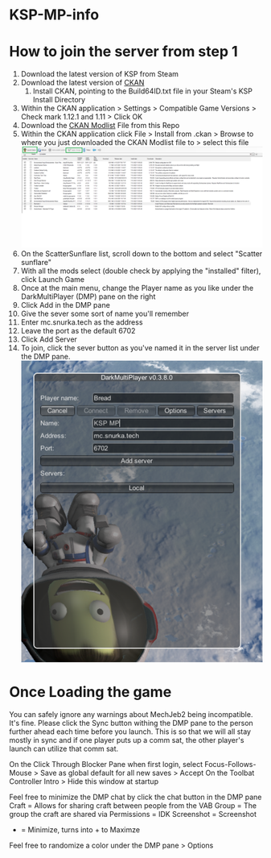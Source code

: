 # KSP-MP-info

# How to join the server from step 1

1. Download the latest version of KSP from Steam
2. Download the latest version of [CKAN](https://github.com/KSP-CKAN/CKAN/releases/download/v1.30.4/ckan.exe)
	1. Install CKAN, pointing to the Build64ID.txt file in your Steam's KSP Install Directory
3. Within the CKAN application > Settings > Compatible Game Versions > Check mark 1.12.1 and 1.11 > Click OK
3. Download the [CKAN Modlist](https://github.com/Birdgeek/KSP-MP-info/releases/download/Science-Update1/modlist.ckan) File from this Repo
4. Within the CKAN application click File > Install from .ckan > Browse to where you just downloaded the CKAN Modlist file to > select this file
![CKAN Modlist & Buttons](ckan.png)
5. On the ScatterSunflare list, scroll down to the bottom and select "Scatter sunflare"
6. With all the mods select (double check by applying the "installed" filter), click Launch Game
7. Once at the main menu, change the Player name as you like under the DarkMultiPlayer (DMP) pane on the right
8. Click Add in the DMP pane
9. Give the sever some sort of name you'll remember
10. Enter mc.snurka.tech as the address
11. Leave the port as the default 6702
12. Click Add Server
13. To join, click the sever button as you've named it in the server list under the DMP pane.
![DMP pane](DMPpane.png)


# Once Loading the game
You can safely ignore any warnings about MechJeb2 being incompatible. It's fine.
Please click the Sync button withing the DMP pane to the person further ahead each time before you launch. This is so that we will all stay mostly in sync and if one player puts up a comm sat, the other player's launch can utilize that comm sat.

On the Click Through Blocker Pane when first login, select Focus-Follows-Mouse > Save as global default for all new saves > Accept
On the Toolbat Controller Intro > Hide this window at startup

Feel free to minimize the DMP chat by click the chat button in the DMP pane
Craft = Allows for sharing craft between people from the VAB
Group = The group the craft are shared via
Permissions = IDK
Screenshot = Screenshot
- = Minimize, turns into + to Maximze

Feel free to randomize a color under the DMP pane > Options
